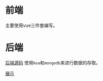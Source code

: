 # 前端

主要使用vue三件套编写。

# 后端

[后端源码](https://github.com/CnMarble/shop/tree/master/server)
使用`koa`和`mongodb`来进行数据的存取。

[展示](http://119.23.212.109/shop)